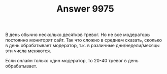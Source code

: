 ﻿---
title: "Answer 9975"
se.owner.user_id: 15479
se.owner.display_name: "Suvitruf says Reinstate Monica"
se.owner.link: "https://ru.meta.stackoverflow.com/users/15479/suvitruf-says-reinstate-monica"
se.answer_id: 9975
se.question_id: 9973
se.post_type: answer
se.score: 9
se.is_accepted: True
---
<p>В день обычно несколько десятков тревог. Но не все модераторы постоянно мониторят сайт. Так что сложно в среднем сказать, сколько в день обрабатывает модератор, т.к. в различные дни/недели/месяцы эти числа меняются.</p>

<p>Если онлайн только один модератор, то 20-40 тревог в день обрабатывает.</p>

